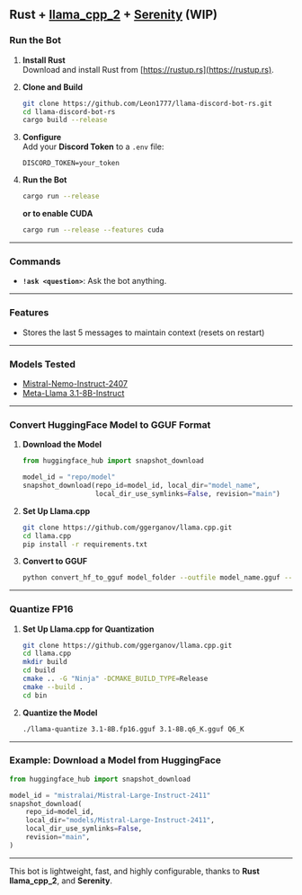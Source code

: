## Rust + [llama_cpp_2](https://docs.rs/llama-cpp-2/latest/llama_cpp_2/) + [Serenity](https://docs.rs/serenity/latest/serenity/) (WIP)

### Run the Bot

1. **Install Rust**  
   Download and install Rust from [https://rustup.rs](https://rustup.rs).

2. **Clone and Build**

   ```bash
   git clone https://github.com/Leon1777/llama-discord-bot-rs.git
   cd llama-discord-bot-rs
   cargo build --release
   ```

3. **Configure**  
   Add your **Discord Token** to a `.env` file:

   ```env
   DISCORD_TOKEN=your_token
   ```

4. **Run the Bot**
   ```bash
   cargo run --release
   ```
   **or to enable CUDA**
   ```bash
   cargo run --release --features cuda
   ```

---

### Commands

- **`!ask <question>`**: Ask the bot anything.

---

### Features

- Stores the last 5 messages to maintain context (resets on restart)

---

### Models Tested

- [Mistral-Nemo-Instruct-2407](https://huggingface.co/bartowski/Mistral-Nemo-Instruct-2407-GGUF)
- [Meta-Llama 3.1-8B-Instruct](https://huggingface.co/bartowski/Meta-Llama-3.1-8B-Instruct-GGUF)

---

### Convert HuggingFace Model to GGUF Format

1. **Download the Model**

   ```python
   from huggingface_hub import snapshot_download

   model_id = "repo/model"
   snapshot_download(repo_id=model_id, local_dir="model_name",
                     local_dir_use_symlinks=False, revision="main")
   ```

2. **Set Up Llama.cpp**

   ```bash
   git clone https://github.com/ggerganov/llama.cpp.git
   cd llama.cpp
   pip install -r requirements.txt
   ```

3. **Convert to GGUF**
   ```bash
   python convert_hf_to_gguf model_folder --outfile model_name.gguf --outtype f16
   ```

---

### Quantize FP16

1. **Set Up Llama.cpp for Quantization**

   ```bash
   git clone https://github.com/ggerganov/llama.cpp.git
   cd llama.cpp
   mkdir build
   cd build
   cmake .. -G "Ninja" -DCMAKE_BUILD_TYPE=Release
   cmake --build .
   cd bin
   ```

2. **Quantize the Model**
   ```bash
   ./llama-quantize 3.1-8B.fp16.gguf 3.1-8B.q6_K.gguf Q6_K
   ```

---

### Example: Download a Model from HuggingFace

```python
from huggingface_hub import snapshot_download

model_id = "mistralai/Mistral-Large-Instruct-2411"
snapshot_download(
    repo_id=model_id,
    local_dir="models/Mistral-Large-Instruct-2411",
    local_dir_use_symlinks=False,
    revision="main",
)
```

---

This bot is lightweight, fast, and highly configurable, thanks to **Rust** **llama_cpp_2**, and **Serenity**.
